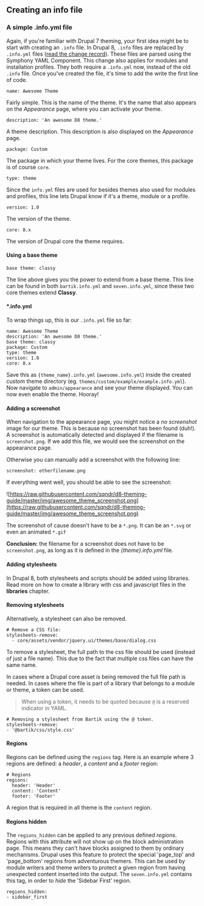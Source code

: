 ## Creating an info file

### A simple .info.yml file

Again, if you're familiar with Drupal 7 theming, your first idea might be to start with creating an `.info` file. In Drupal 8, `.info` files are replaced by `.info.yml` files ([read the change record](https://www.drupal.org/node/1935708)). These files are parsed using the Symphony YAML Component. This change also applies for modules and installation profiles. They both require a `.info.yml` now, instead of the old `.info` file. Once you've created the file, it's time to add the write the first line of code.

	name: Awesome Theme

Fairly simple. This is the name of the theme. It's the name that also appears on the *Appearance* page, where you can activate your theme.

	description: 'An awesome D8 theme.'

A theme description. This description is also displayed on the *Appearance* page.

	package: Custom

The package in which your theme lives. For the core themes, this package is of course `core`.

	type: theme

Since the `info.yml` files are used for besides themes also used for modules and profiles, this line lets Drupal know if it's a theme, module or a profile.

	version: 1.0

The version of the theme.

	core: 8.x

The version of Drupal core the theme requires.

#### Using a base theme

	base theme: classy

The line above gives you the power to extend from a base theme. This line can be found in both `bartik.info.yml` and  `seven.info.yml`, since these two core themes extend **Classy**.

#### *.info.yml

To wrap things up, this is our `.info.yml` file so far:

	name: Awesome Theme
	description: 'An awesome D8 theme.'
	base theme: classy
	package: Custom
	type: theme
	version: 1.0
	core: 8.x

Save this as `{theme_name}.info.yml` (`awesome.info.yml`) inside the created custom theme directory (eg. `themes/custom/example/example.info.yml`). Now navigate to `admin/appearance` and see your theme displayed. You can now even enable the theme. Hooray!

#### Adding a screenshot

When navigation to the appearance page, you might notice a *no screenshot* image for our theme. This is because no screenshot has been found (duh!). A screenshot is automatically detected and displayed if the filename is `screenshot.png`. If we add this file, we would see the screenshot on the appearance page.

Otherwise you can manually add a screenshot with the following line:

	screenshot: otherfilename.png

If everything went well, you should be able to see the screenshot:

![https://raw.githubusercontent.com/sqndr/d8-theming-guide/master/img/awesome_theme_screenshot.png](https://raw.githubusercontent.com/sqndr/d8-theming-guide/master/img/awesome_theme_screenshot.png)

The screenshot of cause doesn't have to be a `*.png`. It can be an `*.svg` or even an animated `*.gif`

**Conclusion:** the filename for a screenshot does not have to be `screenshot.png`, as long as it is defined in the *{theme}.info.yml* file.

#### Adding stylesheets

In Drupal 8, both stylesheets and scripts should be added using libraries. Read more on how to create a library with css and javascript files in the **libraries** chapter.

#### Removing stylesheets

Alternatively, a stylesheet can also be removed.

	# Remove a CSS file:​
	stylesheets-remove:
	  - core/assets/vendor/jquery.ui/themes/base/dialog.css

To remove a stylesheet, the full path to the css file should be used (instead of just a file name). This due to the fact that multiple css files can have the same name.

In cases where a Drupal core asset is being removed the full file path is needed. In cases where the file is part of a library that belongs to a module or theme, a token can be used.

> When using a token, it needs to be quoted because `@` is a reserved indicator in YAML.

	# Removing a stylesheet from Bartik using the @ token.
	stylesheets-remove:
  	- '@bartik/css/style.css'

#### Regions

Regions can be defined using the `regions` tag. Here is an example where 3 regions are defined: a *header*, a *content* and a *footer* region:

	# Regions
	regions:
	  header: 'Header'
	  content: 'Content'
	  footer: 'Footer'

A region that is required in all theme is the `content` region. 

#### Regions hidden

The `regions_hidden` can be applied to any previous defined *regions*. Regions with this attribute will not show up on the block administration page. This means they can't have blocks assigned to them by ordinary mechanisms. Drupal uses this feature to protect the special 'page_top' and 'page_bottom' regions from adventurous themers. This can be used by module writers and theme writers to protect a given region from having unexpected content inserted into the output. The `seven.info.yml` contains this tag, in order to *hide* the 'Sidebar First' region.

	regions_hidden:
  	- sidebar_first
